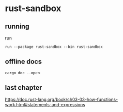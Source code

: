 # rust-sandbox
## running
run
```shell
run --package rust-sandbox --bin rust-sandbox
```
## offline docs
```shell
cargo doc --open
```
## last chapter
https://doc.rust-lang.org/book/ch03-03-how-functions-work.html#statements-and-expressions